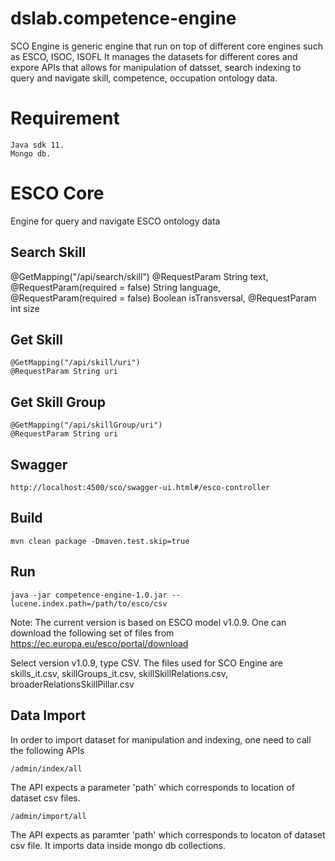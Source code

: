 # dslab.competence-engine
SCO Engine is generic engine that run on top of different core engines such as ESCO, ISOC, ISOFL 
It manages the datasets for different cores and expore APIs that allows for manipulation of datsset, search indexing
to query and navigate skill, competence, occupation ontology data.

# Requirement
	Java sdk 11.
	Mongo db.

# ESCO Core
Engine for query and navigate ESCO ontology data

## Search Skill
@GetMapping("/api/search/skill")
@RequestParam String text,
@RequestParam(required = false) String language,
@RequestParam(required = false) Boolean isTransversal,
@RequestParam int size

## Get Skill
	@GetMapping("/api/skill/uri")
	@RequestParam String uri

## Get Skill Group
	@GetMapping("/api/skillGroup/uri")
	@RequestParam String uri

## Swagger
	http://localhost:4500/sco/swagger-ui.html#/esco-controller


## Build
	mvn clean package -Dmaven.test.skip=true

## Run
	java -jar competence-engine-1.0.jar --lucene.index.path=/path/to/esco/csv

Note: The current version is based on ESCO model v1.0.9. One can download the following set of files from
	https://ec.europa.eu/esco/portal/download

Select version v1.0.9, type CSV. The files used for SCO Engine are skills_it.csv, skillGroups_it.csv, skillSkillRelations.csv,
broaderRelationsSkillPillar.csv

## Data Import
In order to import dataset for manipulation and indexing, one need to call the following APIs

	/admin/index/all

The API expects a parameter 'path' which corresponds to location of dataset csv files.

	/admin/import/all

The API expects as paramter 'path' which corresponds to locaton of dataset csv file. It imports data inside 
mongo db collections.
